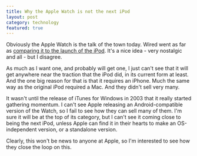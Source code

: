 ```yaml
---
title: Why the Apple Watch is not the next iPod
layout: post
category: technology
featured: true
---
```


Obviously the Apple Watch is the talk of the town today. Wired went as far as
[comparing it to the launch of the iPod](http://www.wired.com/2014/09/the-apple-watch-is-steve-jobs-ipod-launch-all-over-again/).
It's a nice idea - very nostalgic and all - but I disagree.

As much as I want one, and probably will get one, I just can't see that it will get anywhere near the traction
that the iPod did, in its current form at least. And the one big reason for that is that it requires an iPhone.
Much the same way as the original iPod required a Mac. And they didn't sell very many.

It wasn't until the release of iTunes for Windows in 2003 that it really started gathering momentum. I can't
see Apple releasing an Android-compatible version of the Watch, so I fail to see how they can sell many of them. I'm sure
it will be at the top of its category, but I can't see it coming close to being the next iPod, unless Apple can find it
in their hearts to make an OS-independent version, or a standalone version.

Clearly, this won't be news to anyone at Apple, so I'm interested to see how they close the loop on this.
